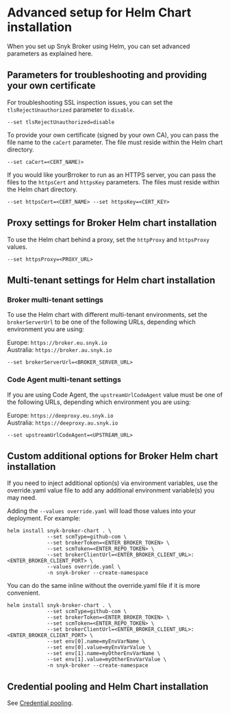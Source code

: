 # Advanced setup for Helm Chart installation

When you set up Snyk Broker using Helm, you can set advanced parameters as explained here.

## Parameters for troubleshooting and providing your own certificate

For troubleshooting SSL inspection issues, you can set the `tlsRejectUnauthorized` parameter to `disable`.

```
--set tlsRejectUnauthorized=disable
```

To provide your own certificate (signed by your own CA), you can pass the file name to the `caCert` parameter. The file must reside within the Helm chart directory.

```
--set caCert=<CERT_NAME)>
```

If you would like yourBrroker to run as an HTTPS server, you can pass the files to the `httpsCert` and `httpsKey` parameters. The files must reside within the Helm chart directory.

```
--set httpsCert=<CERT_NAME> --set httpsKey=<CERT_KEY>
```

## Proxy settings for Broker Helm chart installation

To use the Helm chart behind a proxy, set the `httpProxy` and `httpsProxy` values.

```
--set httpsProxy=<PROXY_URL>
```

## Multi-tenant settings for Helm chart installation

### **Broker multi-tenant settings**

To use the Helm chart with different multi-tenant environments, set the `brokerServerUrl` to be one of the following URLs, depending which environment you are using:

Europe: `https://broker.eu.snyk.io`\
Australia: `https://broker.au.snyk.io`

```
--set brokerServerUrl=<BROKER_SERVER_URL>
```

### **Code Agent multi-tenant settings**

If you are using Code Agent, the `upstreamUrlCodeAgent` value must be one of the following URLs, depending which environment you are using:

Europe: `https://deeproxy.eu.snyk.io`\
Australia: `https://deeproxy.au.snyk.io`

```
--set upstreamUrlCodeAgent=<UPSTREAM_URL>
```

## Custom additional options for Broker Helm chart installation

If you need to inject additional option(s) via environment variables, use the override.yaml value file to add any additional environment variable(s) you may need.

Adding the `--values override.yaml` will load those values into your deployment. For example:

```
helm install snyk-broker-chart . \
             --set scmType=github-com \
             --set brokerToken=<ENTER_BROKER_TOKEN> \
             --set scmToken=<ENTER_REPO_TOKEN> \
             --set brokerClientUrl=<ENTER_BROKER_CLIENT_URL>:<ENTER_BROKER_CLIENT_PORT> \
             --values override.yaml \
             -n snyk-broker --create-namespace
```

You can do the same inline without the override.yaml file if it is more convenient.

```
helm install snyk-broker-chart . \
             --set scmType=github-com \
             --set brokerToken=<ENTER_BROKER_TOKEN> \
             --set scmToken=<ENTER_REPO_TOKEN> \
             --set brokerClientUrl=<ENTER_BROKER_CLIENT_URL>:<ENTER_BROKER_CLIENT_PORT> \
             --set env[0].name=myEnvVarName \
             --set env[0].value=myEnvVarValue \
             --set env[1].name=myOtherEnvVarName \
             --set env[1].value=myOtherEnvVarValue \
             -n snyk-broker --create-namespace
```

## Credential pooling and Helm Chart installation

See [Credential pooling](../install-and-configure-broker-using-docker/advanced-configuration-for-snyk-broker-docker-installation/credential-pooling.md).

